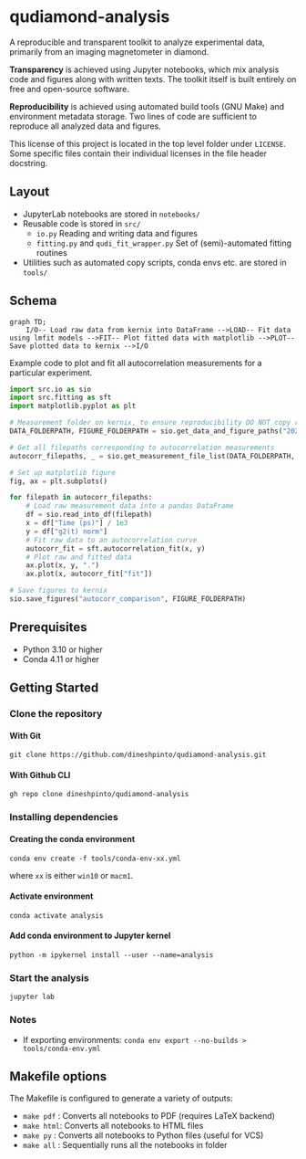 # qudiamond-analysis

 A reproducible and transparent toolkit to analyze experimental data, primarily from an imaging magnetometer in diamond.

**Transparency** is achieved using Jupyter notebooks, which mix analysis code and figures along with written texts. The toolkit itself is built entirely on free and open-source software.

**Reproducibility** is achieved using automated build tools (GNU Make) and environment metadata storage. Two lines of code are sufficient to reproduce all analyzed data and figures.

This license of this project is located in the top level folder under `LICENSE`. Some specific files contain their individual licenses in the file header docstring.

## Layout
+ JupyterLab notebooks are stored in `notebooks/`
+ Reusable code is stored in `src/`
  + `io.py` Reading and writing data and figures
  + `fitting.py` and `qudi_fit_wrapper.py` Set of (semi)-automated fitting routines
+ Utilities such as automated copy scripts, conda envs etc. are stored in `tools/`


## Schema

```mermaid
graph TD;
    I/O-- Load raw data from kernix into DataFrame -->LOAD-- Fit data using lmfit models -->FIT-- Plot fitted data with matplotlib -->PLOT-- Save plotted data to kernix -->I/O
```

Example code to plot and fit all autocorrelation measurements for a particular experiment.

```python
import src.io as sio
import src.fitting as sft
import matplotlib.pyplot as plt

# Measurement folder on kernix, to ensure reproducibility DO NOT copy raw data elsewhere 
DATA_FOLDERPATH, FIGURE_FOLDERPATH = sio.get_data_and_figure_paths("20220112_SingleNV_Membrane_RT")

# Get all filepaths corresponding to autocorrelation measurements
autocorr_filepaths, _ = sio.get_measurement_file_list(DATA_FOLDERPATH, measurement="Autocorrelation")

# Set up matplotlib figure
fig, ax = plt.subplots()

for filepath in autocorr_filepaths:
    # Load raw measurement data into a pandas DataFrame  
    df = sio.read_into_df(filepath)
    x = df["Time (ps)"] / 1e3
    y = df["g2(t) norm"]
    # Fit raw data to an autocorrelation curve
    autocorr_fit = sft.autocorrelation_fit(x, y)
    # Plot raw and fitted data
    ax.plot(x, y, ".")
    ax.plot(x, autocorr_fit["fit"])

# Save figures to kernix
sio.save_figures("autocorr_comparison", FIGURE_FOLDERPATH)
```

## Prerequisites
- Python 3.10 or higher
- Conda 4.11 or higher

## Getting Started 

### Clone the repository

#### With Git
```shell
git clone https://github.com/dineshpinto/qudiamond-analysis.git
```

#### With Github CLI
```shell
gh repo clone dineshpinto/qudiamond-analysis
```

### Installing dependencies

#### Creating the conda environment
```shell
conda env create -f tools/conda-env-xx.yml
```
where `xx` is either `win10` or `macm1`.

#### Activate environment
```shell
conda activate analysis
```

#### Add conda environment to Jupyter kernel
```shell
python -m ipykernel install --user --name=analysis
```

### Start the analysis
```shell
jupyter lab
```

### Notes
- If exporting environments: ```conda env export --no-builds > tools/conda-env.yml```


## Makefile options
The Makefile is configured to generate a variety of outputs:

+ `make pdf` : Converts all notebooks to PDF (requires LaTeX backend)
+ `make html`: Converts all notebooks to HTML files
+ `make py`  : Converts all notebooks to Python files (useful for VCS)
+ `make all` : Sequentially runs all the notebooks in folder
